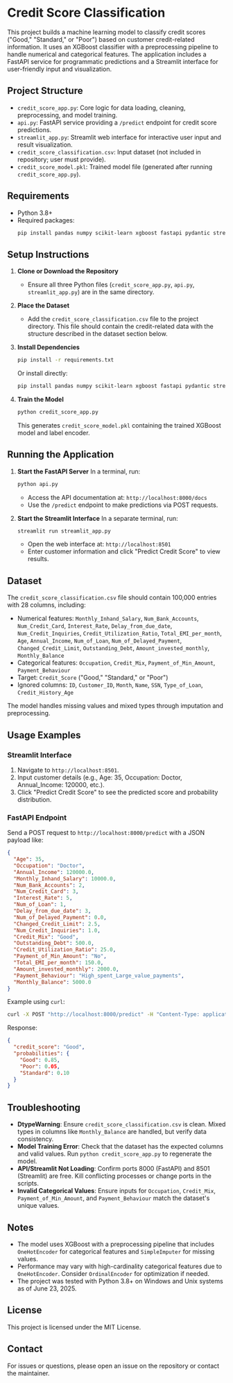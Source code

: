 # Credit Score Classification

This project builds a machine learning model to classify credit scores ("Good," "Standard," or "Poor") based on customer credit-related information. It uses an XGBoost classifier with a preprocessing pipeline to handle numerical and categorical features. The application includes a FastAPI service for programmatic predictions and a Streamlit interface for user-friendly input and visualization.

## Project Structure

- `credit_score_app.py`: Core logic for data loading, cleaning, preprocessing, and model training.
- `api.py`: FastAPI service providing a `/predict` endpoint for credit score predictions.
- `streamlit_app.py`: Streamlit web interface for interactive user input and result visualization.
- `credit_score_classification.csv`: Input dataset (not included in repository; user must provide).
- `credit_score_model.pkl`: Trained model file (generated after running `credit_score_app.py`).

## Requirements

- Python 3.8+
- Required packages:
  ```bash
  pip install pandas numpy scikit-learn xgboost fastapi pydantic streamlit uvicorn
  ```

## Setup Instructions

1. **Clone or Download the Repository**
   - Ensure all three Python files (`credit_score_app.py`, `api.py`, `streamlit_app.py`) are in the same directory.

2. **Place the Dataset**
   - Add the `credit_score_classification.csv` file to the project directory. This file should contain the credit-related data with the structure described in the dataset section below.

3. **Install Dependencies**
   ```bash
   pip install -r requirements.txt
   ```
   Or install directly:
   ```bash
   pip install pandas numpy scikit-learn xgboost fastapi pydantic streamlit uvicorn
   ```

4. **Train the Model**
   ```bash
   python credit_score_app.py
   ```
   This generates `credit_score_model.pkl` containing the trained XGBoost model and label encoder.

## Running the Application

1. **Start the FastAPI Server**
   In a terminal, run:
   ```bash
   python api.py
   ```
   - Access the API documentation at: `http://localhost:8000/docs`
   - Use the `/predict` endpoint to make predictions via POST requests.

2. **Start the Streamlit Interface**
   In a separate terminal, run:
   ```bash
   streamlit run streamlit_app.py
   ```
   - Open the web interface at: `http://localhost:8501`
   - Enter customer information and click "Predict Credit Score" to view results.

## Dataset

The `credit_score_classification.csv` file should contain 100,000 entries with 28 columns, including:
- Numerical features: `Monthly_Inhand_Salary`, `Num_Bank_Accounts`, `Num_Credit_Card`, `Interest_Rate`, `Delay_from_due_date`, `Num_Credit_Inquiries`, `Credit_Utilization_Ratio`, `Total_EMI_per_month`, `Age`, `Annual_Income`, `Num_of_Loan`, `Num_of_Delayed_Payment`, `Changed_Credit_Limit`, `Outstanding_Debt`, `Amount_invested_monthly`, `Monthly_Balance`
- Categorical features: `Occupation`, `Credit_Mix`, `Payment_of_Min_Amount`, `Payment_Behaviour`
- Target: `Credit_Score` ("Good," "Standard," or "Poor")
- Ignored columns: `ID`, `Customer_ID`, `Month`, `Name`, `SSN`, `Type_of_Loan`, `Credit_History_Age`

The model handles missing values and mixed types through imputation and preprocessing.

## Usage Examples

### Streamlit Interface
1. Navigate to `http://localhost:8501`.
2. Input customer details (e.g., Age: 35, Occupation: Doctor, Annual_Income: 120000, etc.).
3. Click "Predict Credit Score" to see the predicted score and probability distribution.

### FastAPI Endpoint
Send a POST request to `http://localhost:8000/predict` with a JSON payload like:
```json
{
  "Age": 35,
  "Occupation": "Doctor",
  "Annual_Income": 120000.0,
  "Monthly_Inhand_Salary": 10000.0,
  "Num_Bank_Accounts": 2,
  "Num_Credit_Card": 3,
  "Interest_Rate": 5,
  "Num_of_Loan": 1,
  "Delay_from_due_date": 3,
  "Num_of_Delayed_Payment": 0.0,
  "Changed_Credit_Limit": 2.5,
  "Num_Credit_Inquiries": 1.0,
  "Credit_Mix": "Good",
  "Outstanding_Debt": 500.0,
  "Credit_Utilization_Ratio": 25.0,
  "Payment_of_Min_Amount": "No",
  "Total_EMI_per_month": 150.0,
  "Amount_invested_monthly": 2000.0,
  "Payment_Behaviour": "High_spent_Large_value_payments",
  "Monthly_Balance": 5000.0
}
```
Example using `curl`:
```bash
curl -X POST "http://localhost:8000/predict" -H "Content-Type: application/json" -d @input.json
```

Response:
```json
{
  "credit_score": "Good",
  "probabilities": {
    "Good": 0.85,
    "Poor": 0.05,
    "Standard": 0.10
  }
}
```

## Troubleshooting

- **DtypeWarning**: Ensure `credit_score_classification.csv` is clean. Mixed types in columns like `Monthly_Balance` are handled, but verify data consistency.
- **Model Training Error**: Check that the dataset has the expected columns and valid values. Run `python credit_score_app.py` to regenerate the model.
- **API/Streamlit Not Loading**: Confirm ports 8000 (FastAPI) and 8501 (Streamlit) are free. Kill conflicting processes or change ports in the scripts.
- **Invalid Categorical Values**: Ensure inputs for `Occupation`, `Credit_Mix`, `Payment_of_Min_Amount`, and `Payment_Behaviour` match the dataset's unique values.

## Notes

- The model uses XGBoost with a preprocessing pipeline that includes `OneHotEncoder` for categorical features and `SimpleImputer` for missing values.
- Performance may vary with high-cardinality categorical features due to `OneHotEncoder`. Consider `OrdinalEncoder` for optimization if needed.
- The project was tested with Python 3.8+ on Windows and Unix systems as of June 23, 2025.

## License

This project is licensed under the MIT License.

## Contact

For issues or questions, please open an issue on the repository or contact the maintainer.